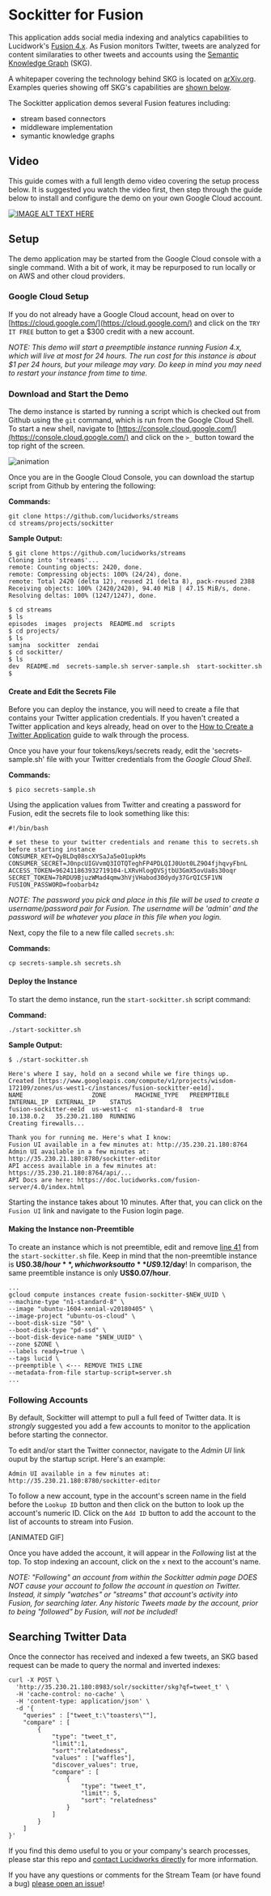 # Sockitter for Fusion
This application adds social media indexing and analytics capabilities to Lucidwork's [Fusion 4.x](https://lucidworks.com/products/fusion-server/). As Fusion monitors Twitter, tweets are analyzed for content similaraties to other tweets and accounts using the [Semantic Knowledge Graph](https://github.com/treygrainger/semantic-knowledge-graph) (SKG).

A whitepaper covering the technology behind SKG is located on [arXiv.org](https://arxiv.org/abs/1609.00464). Examples queries showing off SKG's capabilities are [shown below](https://github.com/lucidworks/streams/tree/master/projects/sockitter#searching-twitter-data).

The Sockitter application demos several Fusion features including:

- stream based connectors
- middleware implementation
- symantic knowledge graphs

## Video
This guide comes with a full length demo video covering the setup process below. It is suggested you watch the video first, then step through the guide below to install and configure the demo on your own Google Cloud account.

[![IMAGE ALT TEXT HERE](https://img.youtube.com/vi/Yl1w5iiBHqA/0.jpg)](https://www.youtube.com/watch?v=Yl1w5iiBHqA)

## Setup
The demo application may be started from the Google Cloud console with a single command. With a bit of work, it may be repurposed to run locally or on AWS and other cloud providers.

### Google Cloud Setup
If you do not already have a Google Cloud account, head on over to [https://cloud.google.com/](https://cloud.google.com/) and click on the `TRY IT FREE` button to get a $300 credit with a new account. 

*NOTE: This demo will start a preemptible instance running Fusion 4.x, *which will live at most for 24 hours*. The run cost for this instance is about $1 per 24 hours, but your mileage may vary. Do keep in mind you may need to restart your instance from time to time.*

### Download and Start the Demo
The demo instance is started by running a script which is checked out from Github using the `git` command, which is run from the Google Cloud Shell. To start a new shell, navigate to [https://console.cloud.google.com/](https://console.cloud.google.com/) and click on the `>_` button toward the top right of the screen.

![animation](https://github.com/lucidworks/streams/blob/master/assets/images/cloudshell.gif?raw=true)

Once you are in the Google Cloud Console, you can download the startup script from Github by entering the following:

**Commands:**
```
git clone https://github.com/lucidworks/streams
cd streams/projects/sockitter
```

**Sample Output:**
```
$ git clone https://github.com/lucidworks/streams
Cloning into 'streams'...
remote: Counting objects: 2420, done.
remote: Compressing objects: 100% (24/24), done.
remote: Total 2420 (delta 12), reused 21 (delta 8), pack-reused 2388
Receiving objects: 100% (2420/2420), 94.40 MiB | 47.15 MiB/s, done.
Resolving deltas: 100% (1247/1247), done.

$ cd streams
$ ls
episodes  images  projects  README.md  scripts
$ cd projects/
$ ls
samjna  sockitter  zendai
$ cd sockitter/
$ ls
dev  README.md  secrets-sample.sh server-sample.sh  start-sockitter.sh
$
```

#### Create and Edit the Secrets File
Before you can deploy the instance, you will need to create a file that contains your Twitter application credentials. If you haven't created a Twitter application and keys already, head on over to the [How to Create a Twitter Application](http://docs.inboundnow.com/guide/create-twitter-application/) guide to walk through the process.

Once you have your four tokens/keys/secrets ready, edit the 'secrets-sample.sh' file with your Twitter credentials from the *Google Cloud Shell*.

**Commands:**
```
$ pico secrets-sample.sh
```

Using the application values from Twitter and creating a password for Fusion, edit the secrets file to look something like this:

```
#!/bin/bash

# set these to your twitter credentials and rename this to secrets.sh before starting instance
CONSUMER_KEY=QyBLDq08scXYSaJa5eO1upkMs
CONSUMER_SECRET=J0npcUIGVvmQ3IOTQTeghFP4PDLQIJ0Uot0LZ9O4fjhqvyFbnL
ACCESS_TOKEN=962411863932719104-LXRvHlogQVSjtbU3GmX5ovUa8s30oqr
SECRET_TOKEN=7bRDU9BjuzWMad4qmw3hVjVHabod30dydy37GrQIC5F1VN
FUSION_PASSWORD=foobarb4z
```

*NOTE: The password you pick and place in this file will be used to create a username/password pair for Fusion. The username will be 'admin' and the password will be whatever you place in this file when you login.*

Next, copy the file to a new file called `secrets.sh`:

**Commands:**
```
cp secrets-sample.sh secrets.sh
```


#### Deploy the Instance

To start the demo instance, run the `start-sockitter.sh` script command:

**Command:**
```
./start-sockitter.sh
```

**Sample Output:**
```
$ ./start-sockitter.sh

Here's where I say, hold on a second while we fire things up.
Created [https://www.googleapis.com/compute/v1/projects/wisdom-172109/zones/us-west1-c/instances/fusion-sockitter-ee1d].
NAME                   ZONE        MACHINE_TYPE   PREEMPTIBLE  INTERNAL_IP  EXTERNAL_IP    STATUS
fusion-sockitter-ee1d  us-west1-c  n1-standard-8  true         10.138.0.2   35.230.21.180  RUNNING
Creating firewalls...

Thank you for running me. Here's what I know:
Fusion UI available in a few minutes at: http://35.230.21.180:8764
Admin UI available in a few minutes at: http://35.230.21.180:8780/sockitter-editor
API access available in a few minutes at: https://35.230.21.180:8764/api/...
API Docs are here: https://doc.lucidworks.com/fusion-server/4.0/index.html
```

Starting the instance takes about 10 minutes. After that, you can click on the `Fusion UI` link and navigate to the Fusion login page.

#### Making the Instance non-Preemtible
To create an instance which is not preemtible, edit and remove [line 41](https://github.com/lucidworks/streams/blob/master/projects/sockitter/start-sockitter.sh#L41) from the `start-sockitter.sh` file. Keep in mind that the non-preemtible instance is **US$0.38/hour**, which works out to **US$9.12/day**! In comparison, the same preemtible instance is only **US$0.07/hour**.

```
...
gcloud compute instances create fusion-sockitter-$NEW_UUID \
--machine-type "n1-standard-8" \
--image "ubuntu-1604-xenial-v20180405" \
--image-project "ubuntu-os-cloud" \
--boot-disk-size "50" \
--boot-disk-type "pd-ssd" \
--boot-disk-device-name "$NEW_UUID" \
--zone $ZONE \
--labels ready=true \
--tags lucid \
--preemptible \ <--- REMOVE THIS LINE
--metadata-from-file startup-script=server.sh
...
```

### Following Accounts
By default, Sockitter will attempt to pull a full feed of Twitter data. It is *strongly* suggested you add a few accounts to monitor to the application before starting the connector.

To edit and/or start the Twitter connector, navigate to the *Admin UI* link ouput by the startup script. Here's an example:

```
Admin UI available in a few minutes at: http://35.230.21.180:8780/sockitter-editor
```

To follow a new account, type in the account's screen name in the field before the `Lookup ID` button and then click on the button to look up the account's numeric ID. Click on the `Add ID` button to add the account to the list of accounts to stream into Fusion.

[ANIMATED GIF]

Once you have added the account, it will appear in the *Following* list at the top. To stop indexing an account, click on the `x` next to the account's name.

*NOTE: "Following" an account from within the Sockitter admin page DOES NOT cause your account to follow the account in question on Twitter. Instead, it simply "watches" or "streams" that account's activity into Fusion, for searching later. Any historic Tweets made by the account, prior to being "followed" by Fusion, will not be included!*

## Searching Twitter Data
Once the connector has received and indexed a few tweets, an SKG based request can be made to query the normal and inverted indexes:

```
curl -X POST \
  'http://35.230.21.180:8983/solr/sockitter/skg?qf=tweet_t' \
  -H 'cache-control: no-cache' \
  -H 'content-type: application/json' \
  -d '{
    "queries" : ["tweet_t:\"toasters\""],
    "compare" : [ 
        {
            "type": "tweet_t",
            "limit":1,
            "sort":"relatedness",
            "values" : ["waffles"],
            "discover_values": true,
            "compare" : [
                {
                    "type": "tweet_t",
                    "limit": 5,
                    "sort": "relatedness"
                }
            ]
        }
    ]
}'
```

If you find this demo useful to you or your company's search processes, please star this repo and [contact Lucidworks directly](https://lucidworks.com/ppc/lucidworks-fusion-solr/?utm_source=streams) for more information. 

If you have any questions or comments for the Stream Team (or have found a bug) [please open an issue](https://github.com/lucidworks/streams/issues)!
